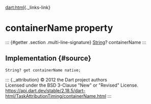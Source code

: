 [dart:html](../../dart-html/dart-html-library){._links-link}

containerName property
======================

::: {#getter .section .multi-line-signature}
[String](../../dart-core/string-class)? containerName
:::

Implementation {#source}
--------------

``` {.language-dart data-language="dart"}
String? get containerName native;
```

::: {._attribution}
© 2012 the Dart project authors\
Licensed under the BSD 3-Clause \"New\" or \"Revised\" License.\
<https://api.dart.dev/stable/2.18.5/dart-html/TaskAttributionTiming/containerName.html>
:::
